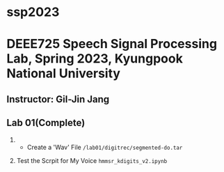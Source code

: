 # ssp2023
# DEEE725 Speech Signal Processing Lab, Spring 2023, Kyungpook National University
## Instructor: Gil-Jin Jang

## Lab 01(Complete)
1. - Create a 'Wav' File
  `/lab01/digitrec/segmented-do.tar`
  
2. Test the Scrpit for My Voice `hmmsr_kdigits_v2.ipynb`
